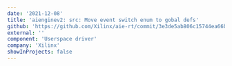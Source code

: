 ```yaml
---
date: '2021-12-08'
title: 'aienginev2: src: Move event switch enum to gobal defs'
github: 'https://github.com/Xilinx/aie-rt/commit/3e3de5ab806c15744ea66b16fa844d4c88e434d5'
external: ''
component: 'Userspace driver'
company: 'Xilinx'
showInProjects: false
---
```

